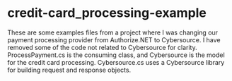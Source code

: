 # credit-card_processing-example

These are some examples files from a project where I was changing our payment processing
provider from Authorize.NET to Cybersource. I have removed some of the code not related to Cybersource for clarity. ProcessPayment.cs
is the consuming class, and Cybersource is the model for the credit card processing. Cybersource.cs uses a Cybersource library for 
building request and response objects.
